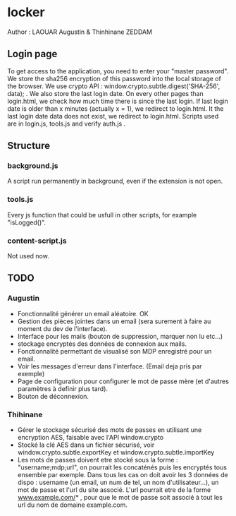 # locker

Author : LAOUAR Augustin & Thinhinane ZEDDAM

## Login page 
To get access to the application, you need to enter your "master password". We store the sha256 encryption of this password into the local storage of the browser.
We use crypto API : window.crypto.subtle.digest('SHA-256', data); .
We also store the last login date. On every other pages than login.html, we check how much time there is since the last login. If last login date is older than x minutes (actually x = 1), we redirect to login.html. It the last login date data does not exist, we redirect to login.html.
Scripts used are in login.js, tools.js and verify auth.js .


## Structure
### background.js
A script run permanently in background, even if the extension is not open.

### tools.js
Every js function that could be usfull in other scripts, for example "isLogged()".

### content-script.js
Not used now.

## TODO

### Augustin 
- Fonctionnalité générer un email aléatoire. OK
- Gestion des pièces jointes dans un email (sera surement à faire au moment du dev de l'interface).
- Interface pour les mails (bouton de suppression, marquer non lu etc...)
- stockage encryptés des données de connexion aux mails.
- Fonctionnalité permettant de visualisé son MDP enregistré pour un email.
- Voir les messages d'erreur dans l'interface. (Email deja pris par exemple)
- Page de configuration pour configurer le mot de passe mère (et d'autres paramètres à definir plus tard).
- Bouton de déconnexion.


### Thihinane
- Gérer le stockage sécurisé des mots de passes en utilisant une encryption AES, faisable avec l'API window.crypto
- Stocké la clé AES dans un fichier sécurisé, voir window.crypto.subtle.exportKey et window.crypto.subtle.importKey
- Les mots de passes doivent etre stocké sous la forme : "username;mdp;url", on pourrait les concaténés puis les encryptés tous ensemble par exemple. Dans tous 
les cas on doit avoir les 3 données de dispo : username (un email, un num de tel, un nom d'utilisateur...), un mot de passe et l'url du site associé. L'url pourrait etre de la forme www.example.com/* , pour que le mot de passe soit associé à tout les url du nom de domaine example.com.

